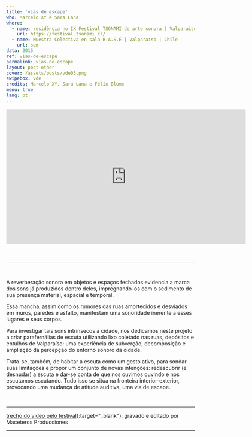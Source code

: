 ```yaml
---
title: 'vias de escape'
who: Marcelo XY e Sara Lana
where: 
  - name: residência no IX Festival TSONAMI de arte sonora | Valparaiso | CHILE
    url: https://festival.tsonami.cl/
  - name: Muestra Colectiva en sala B.A.S.E | Valparaíso | Chile
    url: sem 
data: 2015
ref: vias-de-escape
permalink: vias-de-escape
layout: post-other
cover: /assets/posts/vde03.png
swipebox: vde
credits: Marcelo XY, Sara Lana e Félix Blume
menu: true
lang: pt
---
```


<div class="video-wrapper video-wrapper-16x9">
    <iframe src="https://player.vimeo.com/video/200554658?title=0&byline=0&portrait=0" width="640" height="360" frameborder="0" allow="autoplay; fullscreen" allowfullscreen></iframe>
</div>
<br>
<br>

---

<br>

A reverberação sonora em objetos e espaços fechados evidencia a marca dos sons já produzidos dentro deles, impregnando-os com o sedimento de sua presença material, espacial e temporal.

Essa mancha, assim como os rumores das ruas amortecidos e desviados em muros, paredes e asfalto, manifestam uma sonoridade inerente a esses lugares e seus corpos.

Para investigar tais sons intrínsecos à cidade, nos dedicamos neste projeto a criar parafernálias de escuta utilizando lixo coletado nas ruas, depósitos e entulhos de Valparaíso: uma experiência de subverção, decomposição e ampliação da percepção do entorno sonoro da cidade.

Trata-se, também, de habitar a escuta como um gesto ativo, para sondar suas limitações e propor um conjunto de novas intenções: redescubrir (e desnudar) a escuta e dar-se conta de que nos ouvimos ouvindo e nos escutamos escutando. Tudo isso se situa na fronteira interior-exterior, provocando uma mudança de atitude auditiva, uma via de escape.

<br>

---

[trecho do vídeo pelo festival](https://www.youtube.com/watch?v=nH33VomEVok){:target="_blank"}, gravado e editado por Maceteros Producciones

---


<br>

